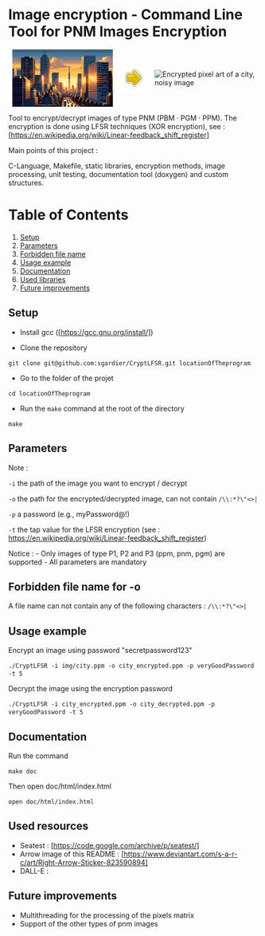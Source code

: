 # Image encryption - Command Line Tool for PNM Images Encryption

<div style="display: flex; justify-content: space-around; align-items: center;">
  <img src="img/decrypted.png" alt="Pixel art of a city" style="width: 40%;"/>
  <img src="img/left.png" alt="Arrow poiting from left to right" style="width: 10%;"/>
  <img src="img/encrypted.png" alt="Encrypted pixel art of a city, noisy image" style="width: 40%;"/>
</div>


Tool to encrypt/decrypt images of type PNM (PBM · PGM · PPM). The encryption is done using LFSR techniques (XOR encryption), see : [https://en.wikipedia.org/wiki/Linear-feedback_shift_register]

Main points of this project :

C-Language, Makefile, static libraries, encryption methods, image processing, unit testing, documentation tool (doxygen) and custom structures.

# Table of Contents
1. [Setup](#setup)
2. [Parameters](#parameters)
3. [Forbidden file name](#forbidden-file-name-for--o)
4. [Usage example](#usage-example)
5. [Documentation](#documentation)
6. [Used libraries](#used-libraries)
7. [Future improvements](#future-improvements)

## Setup
- Install gcc ([https://gcc.gnu.org/install/])

- Clone the repository
```console
git clone git@github.com:sgardier/CryptLFSR.git locationOfTheprogram
```
- Go to the folder of the projet
```console
cd locationOfTheprogram
```
- Run the ```make``` command at the root of the directory
```console
make
```

## Parameters
Note :

`-i` the path of the image you want to encrypt / decrypt

`-o` the path for the encrypted/decrypted image, can not contain `/\\:*?\"<>|`

`-p` a password (e.g., myPassword@!)

`-t` the tap value for the LFSR encryption (see : https://en.wikipedia.org/wiki/Linear-feedback_shift_register)

Notice : - Only images of type P1, P2 and P3 (ppm, pnm, pgm) are supported
         - All parameters are mandatory

## Forbidden file name for -o
A file name can not contain any of the following characters : `/\\:*?\"<>|`

## Usage example
Encrypt an image using password "secretpassword123"

```console
./CryptLFSR -i img/city.ppm -o city_encrypted.ppm -p veryGoodPassword -t 5
```

Decrypt the image using the encryption password 
```console
./CryptLFSR -i city_encrypted.ppm -o city_decrypted.ppm -p veryGoodPassword -t 5
```

## Documentation
Run the command
```console
make doc
```
Then open doc/html/index.html
```console
open doc/html/index.html
```

## Used resources
- Seatest : [https://code.google.com/archive/p/seatest/]
- Arrow image of this README : [https://www.deviantart.com/s-a-r-c/art/Right-Arrow-Sticker-823590894]
- DALL-E : 
## Future improvements
- Multithreading for the processing of the pixels matrix
- Support of the other types of pnm images
